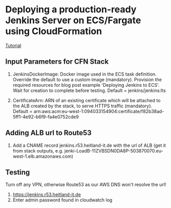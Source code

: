 # Deploying a production-ready Jenkins Server on ECS/Fargate using CloudFormation

[Tutorial](https://tomgregory.com/deploy-jenkins-into-aws-ecs/)

## Input Parameters for CFN Stack
1. JenkinsDockerImage: Docker image used in the ECS task definition. Override the default to use a custom image (mandatory). Provision the required resources for blog post example 'Deploying Jenkins to ECS'. Wait for creation to complete before testing. Default = jenkins/jenkins:lts

2. CertificateArn: ARN of an existing certificate which will be attached to the ALB created by the stack, to serve HTTPS traffic (mandatory). Default = arn:aws:acm:eu-west-1:094033154904:certificate/f82b38ad-5ff1-4e92-b6f9-fa4e0752cde9

## Adding ALB url to Route53
1. Add a CNAME record jenkins.r53.heitland-it.de with the url of ALB (get it from stack outputs, e.g. jenki-LoadB-11ZVBSDN0DA8P-503870070.eu-west-1.elb.amazonaws.com)

## Testing
Turn off any VPN, otherwise Route53 as our AWS DNS won't resolve the url!

1. https://jenkins.r53.heitland-it.de  
2. Enter admin password found in cloudwatch log
